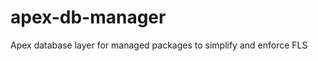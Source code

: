 apex-db-manager
===============

Apex database layer for managed packages to simplify and enforce FLS
